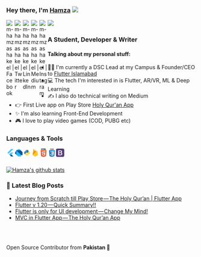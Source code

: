### Hey there, I'm  [Hamza][profile] <img src="https://media.giphy.com/media/hvRJCLFzcasrR4ia7z/giphy.gif" width="25px">

[<img align="left" alt="m-hamzashakeel | Facebook" width=22px src="https://cdn.jsdelivr.net/npm/simple-icons@v3/icons/facebook.svg">][facebook]
[<img align="left" alt="m-hamzashakeel | Twitter" width=22px src="https://cdn.jsdelivr.net/npm/simple-icons@v3/icons/twitter.svg">][twitter]
[<img align="left" alt="m-hamzashakeel | LinkedIn" width=22px src="https://cdn.jsdelivr.net/npm/simple-icons@v3/icons/linkedin.svg">][linkedin]
[<img align="left" alt="m-hamzashakeel | Medium" width=22px src="https://cdn.jsdelivr.net/npm/simple-icons@v3/icons/medium.svg">][medium]
[<img align="left" alt="m-hamzashakeel | Instagram" width=22px src="https://cdn.jsdelivr.net/npm/simple-icons@v3/icons/instagram.svg">][instagram]

![](https://visitor-badge.glitch.me/badge?page_id=abhisheknaiidu.abhisheknaiidu)

### A Student, Developer & Writer

#### Talking about my personal stuff:

- 🙋‍♂️ I'm currently a DSC Lead at my Campus & Founder/CEO to [Flutter Islamabad][flutter_isb]
- 💻 The tech I'm interested in is Flutter, AR/VR, ML & Deep Learning
- ✍ I also do technical writing on Medium
- 👉 First Live app on Play Store [Holy Qur'an App][quran]
- ✨ I'm also learning Front-End Development
- 🎮 I love to play video games (COD, PUBG etc)

### Languages & Tools

<code><img align="left" alt="m-hamzashakeel | Flutter" width=22px src="https://raw.githubusercontent.com/github/explore/80688e429a7d4ef2fca1e82350fe8e3517d3494d/topics/flutter/flutter.png"></code>
<img align="left" alt="m-hamzashakeel | Dart" width=22px src="https://raw.githubusercontent.com/github/explore/80688e429a7d4ef2fca1e82350fe8e3517d3494d/topics/dart/dart.png">
<img align="left" alt="m-hamzashakeel | Python" width=22px src="https://raw.githubusercontent.com/github/explore/80688e429a7d4ef2fca1e82350fe8e3517d3494d/topics/python/python.png">
<img align="left" alt="m-hamzashakeel | Firebase" width=22px src="https://raw.githubusercontent.com/github/explore/80688e429a7d4ef2fca1e82350fe8e3517d3494d/topics/firebase/firebase.png">
<img align="left" alt="m-hamzashakeel | HTML5" width=22px src="https://raw.githubusercontent.com/github/explore/80688e429a7d4ef2fca1e82350fe8e3517d3494d/topics/html/html.png">
<img align="left" alt="m-hamzashakeel | CSS" width=22px src="https://raw.githubusercontent.com/github/explore/80688e429a7d4ef2fca1e82350fe8e3517d3494d/topics/css/css.png">
<img align="left" alt="m-hamzashakeel | Boostrap" width=22px src="https://raw.githubusercontent.com/github/explore/80688e429a7d4ef2fca1e82350fe8e3517d3494d/topics/bootstrap/bootstrap.png">

<br>
<br>

[![Hamza's github stats](https://github-readme-stats.vercel.app/api?username=m-hamzashakeel)](https://github.com/m-hamzashakeel/github-readme-stats)

### 📙 Latest Blog Posts
<!-- BLOG-POST-LIST:START -->
- [Journey from Scratch till Play Store — The Holy Qur’an | Flutter App](https://itnext.io/journey-from-scratch-till-play-store-the-holy-quran-flutter-app-407a5370448a?source=rss-198dec8dcf4a------2)
- [Flutter v 1.20 — Quick Summary!!](https://itnext.io/flutter-v-1-20-quick-summary-ca14e6da9418?source=rss-198dec8dcf4a------2)
- [Flutter is only for UI development — Change My Mind!](https://itnext.io/flutter-is-only-for-ui-development-change-my-mind-f8ced7a6b57e?source=rss-198dec8dcf4a------2)
- [MVC in Flutter App — The Holy Qur’an App](https://itnext.io/mvc-in-flutter-app-the-holy-quran-app-c0fd8ae31d67?source=rss-198dec8dcf4a------2)
<!-- BLOG-POST-LIST:END -->

<br>
<br>    


Open Source Contributor from <b>Pakistan<b> 💚

[quran]: https://github.com/m-hamzashakeel/The_Holy_Quran_App
[twitter]: https://www.twitter.com/m_hamzashakeel/
[linkedin]: https://www.linkedin.com/in/m-hamzashakeel/
[instagram]: https://www.instagram.com/m_hamzashakeel/
[medium]: https://medium.com/@hamza.6.shakeel
[facebook]: https://www.facebook.com/hamza.maddog
[flutter_isb]: http://facebook.com/FlutterIslamabadPakistan
[profile]: http://m-hamzashakeel.github.io